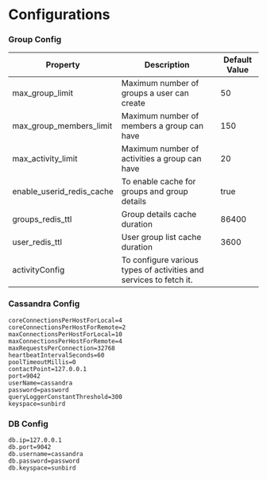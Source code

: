 # Configurations

### Group Config

| Property                     | Description                                                        | Default Value |
| ---------------------------- | ------------------------------------------------------------------ | ------------- |
| max\_group\_limit            | Maximum number of groups a user can create                         | 50            |
| max\_group\_members\_limit   | Maximum number of members a group can have                         | 150           |
| max\_activity\_limit         | Maximum number of activities a group can have                      | 20            |
| enable\_userid\_redis\_cache | To enable cache for groups and group details                       | true          |
| groups\_redis\_ttl           | Group details cache duration                                       | 86400         |
| user\_redis\_ttl             | User group list cache duration                                     | 3600          |
| activityConfig               | To configure various types of activities and services to fetch it. |               |

### Cassandra Config&#x20;

```
coreConnectionsPerHostForLocal=4
coreConnectionsPerHostForRemote=2
maxConnectionsPerHostForLocal=10
maxConnectionsPerHostForRemote=4
maxRequestsPerConnection=32768
heartbeatIntervalSeconds=60
poolTimeoutMillis=0
contactPoint=127.0.0.1
port=9042
userName=cassandra
password=password
queryLoggerConstantThreshold=300
keyspace=sunbird
```

### DB Config

```
db.ip=127.0.0.1
db.port=9042
db.username=cassandra
db.password=password
db.keyspace=sunbird
```
